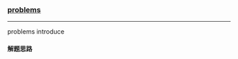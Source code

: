 ### [problems](<https://leetcode-cn.com/problems/simplify-path/>)

---

problems introduce

#### 解题思路



```go

```



